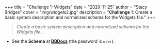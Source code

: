 +++
title = "Challenge 1: Widgets"
date = "2020-11-25"
author = "Stacy Bridges"
cover = "img/widgets2.jpg"
description = "**Challenge 1**: Create a basic system description and normalized schema for the Widgets file."
+++
> *Create a basic system description and normalized schema for the Widgets file...*

- See the **Schema** at **[DBDocs](https://dbdocs.io/stcybrdgs/Widgets?view=relationships)** (the password is ```user```).
